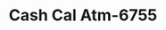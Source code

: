 ---
f_zip-code: 90401
f_state-code: CA
title: Cash Cal Atm-6755
f_phone: 310-917-1159
f_city-only: Santa Monica
f_address: 1331 3rd Street Promenade Santa Monica
f_location-unique-id: '6755'
slug: cash-cal-atm-6755
updated-on: '2024-05-30T13:46:58.046Z'
created-on: '2024-05-30T13:36:59.803Z'
published-on: '2024-05-30T13:54:32.469Z'
f_city-state: cms/city/santa-monica-ca.md
f_company: cms/company/cash-cal-atm.md
f_state: cms/state/california.md
layout: '[payday-loan].html'
tags: payday-loan
---
